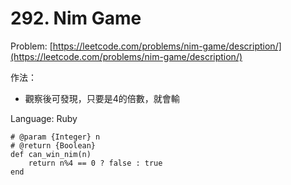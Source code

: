 # 292. Nim Game

Problem: [https://leetcode.com/problems/nim-game/description/](https://leetcode.com/problems/nim-game/description/)

作法：

* 觀察後可發現，只要是4的倍數，就會輸

Language: Ruby

```
# @param {Integer} n
# @return {Boolean}
def can_win_nim(n)
    return n%4 == 0 ? false : true
end
```



